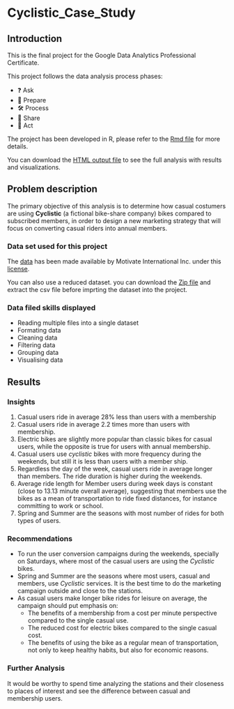 # Cyclistic_Case_Study

## Introduction
This is the final project for the Google Data Analytics Professional Certificate.

This project follows the data analysis process phases:
- ❓ Ask
- 🧰️ Prepare
- 🛠 Process
- 📢 Share
- 🚀 Act

The project has been developed in R, please refer to the [Rmd file](Cyclistic.Rmd) for more details.

You can download the [HTML output file](Cyclistic.html) to see the full analysis with results and visualizations.

## Problem description
The primary objective of this analysis is to determine how casual costumers are using **Cyclistic** (a fictional bike-share company) bikes compared to subscribed members, in order to design a new marketing strategy that will focus on converting casual riders into annual members.

### Data set used for this project
The [data](https://divvy-tripdata.s3.amazonaws.com/index.html) has been made available by Motivate International Inc. under this [license](https://divvybikes.com/data-license-agreement).

You can also use a reduced dataset. you can download the [Zip file](./data/reduced_data.zip) and extract the csv file before imprting the dataset into the project.

### Data filed skills displayed
 - Reading multiple files into a single dataset
 - Formating data
 - Cleaning data
 - Filtering data
 - Grouping data
 - Visualising data


## Results

### Insights
1. Casual users ride in average 28% less than users with a membership
2. Casual users ride in average 2.2 times more than users with membership.
3. Electric bikes are slightly more popular than classic bikes for casual users, while the opposite is true for users with annual membership.
4. Casual users use *cyclistic* bikes with more frequency during the weekends, but still it is less than users with a member ship.
5. Regardless the day of the week, casual users ride in average longer than members. The ride duration is higher during the weekends.
6. Average ride length for Member users during week days is constant (close to 13.13 minute overall average), suggesting that members use the bikes as a mean of transportation to ride fixed distances, for instance committing to work or school.
7. Spring and Summer are the seasons with most number of rides for both types of users.
### **Recommendations**
- To run the user conversion campaigns during the weekends, specially on Saturdays, where most of the casual users are using the *Cyclistic* bikes.
- Spring and Summer are the seasons where most users, casual and members, use *Cyclistic* services. It is the best time to do the marketing campaign outside and close to the stations.
- As casual users make longer bike rides for leisure on average, the campaign should put emphasis on:
  - The benefits of a membership from a cost per minute perspective compared to the single casual use. 
  - The reduced cost for electric bikes compared to the single casual cost.
  - The benefits of using the bike as a regular mean of transportation, not only to keep healthy habits, but also for economic reasons.

### **Further Analysis**
It would be worthy to spend time analyzing the stations and their closeness to places of interest and see the difference between casual and membership users. 
